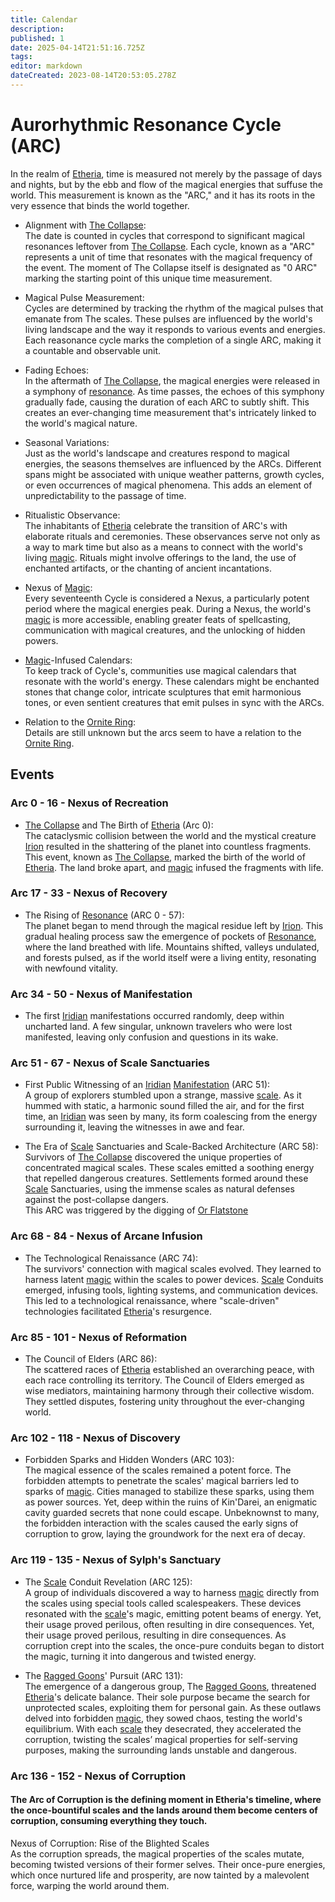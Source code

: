 ```yaml
---
title: Calendar
description: 
published: 1
date: 2025-04-14T21:51:16.725Z
tags: 
editor: markdown
dateCreated: 2023-08-14T20:53:05.278Z
---
```


# Aurorhythmic Resonance Cycle (ARC)

In the realm of [Etheria](/geography/cosmology/etheria.md), time is measured not merely by the passage of days and nights, but by the ebb and flow of the magical energies that suffuse the world. This measurement is known as the "ARC," and it has its roots in the very essence that binds the world together.

- Alignment with [The Collapse](/structure/chronological/event/the-collapse.md):  
The date is counted in cycles that correspond to significant magical resonances leftover from [The Collapse](/structure/chronological/event/the-collapse.md). Each cycle, known as a "ARC" represents a unit of time that resonates with the magical frequency of the event. The moment of The Collapse itself is designated as "0 ARC" marking the starting point of this unique time measurement.

- Magical Pulse Measurement:  
Cycles are determined by tracking the rhythm of the magical pulses that emanate from The scales. These pulses are influenced by the world's living landscape and the way it responds to various events and energies. Each reasonance cycle marks the completion of a single ARC, making it a countable and observable unit.

- Fading Echoes:  
In the aftermath of [The Collapse](/structure/chronological/event/the-collapse.md), the magical energies were released in a symphony of [resonance](/structure/mechanic/resonance.md). As time passes, the echoes of this symphony gradually fade, causing the duration of each ARC to subtly shift. This creates an ever-changing time measurement that's intricately linked to the world's magical nature.

- Seasonal Variations:  
Just as the world's landscape and creatures respond to magical energies, the seasons themselves are influenced by the ARCs. Different spans might be associated with unique weather patterns, growth cycles, or even occurrences of magical phenomena. This adds an element of unpredictability to the passage of time.

- Ritualistic Observance:  
The inhabitants of [Etheria](/geography/cosmology/etheria.md) celebrate the transition of ARC's with elaborate rituals and ceremonies. These observances serve not only as a way to mark time but also as a means to connect with the world's living [magic](/structure/mechanic/magic.md). Rituals might involve offerings to the land, the use of enchanted artifacts, or the chanting of ancient incantations.

- Nexus of [Magic](/structure/mechanic/magic.md):  
Every seventeenth Cycle is considered a Nexus, a particularly potent period where the magical energies peak. During a Nexus, the world's [magic](/structure/mechanic/magic.md) is more accessible, enabling greater feats of spellcasting, communication with magical creatures, and the unlocking of hidden powers.

- [Magic](/structure/mechanic/magic.md)-Infused Calendars:  
To keep track of Cycle's, communities use magical calendars that resonate with the world's energy. These calendars might be enchanted stones that change color, intricate sculptures that emit harmonious tones, or even sentient creatures that emit pulses in sync with the ARCs.

- Relation to the [Ornite Ring](/geography/landmark/scale/ornite-ring.md):  
Details are still unknown but the arcs seem to have a relation to the [Ornite Ring](/geography/landmark/scale/ornite-ring.md).

## Events

### Arc 0 - 16 - Nexus of Recreation
- [The Collapse](/structure/chronological/event/the-collapse.md) and The Birth of [Etheria](/geography/cosmology/etheria.md) (Arc 0):  
The cataclysmic collision between the world and the mystical creature [Irion](/being/deity/irion.md) resulted in the shattering of the planet into countless fragments. This event, known as [The Collapse](/structure/chronological/event/the-collapse.md), marked the birth of the world of [Etheria](/geography/cosmology/etheria.md). The land broke apart, and [magic](/structure/mechanic/magic.md) infused the fragments with life.

### Arc 17 - 33 - Nexus of Recovery
- The Rising of [Resonance](/structure/mechanic/resonance.md) (ARC 0 - 57):  
The planet began to mend through the magical residue left by [Irion](/being/deity/irion.md). This gradual healing process saw the emergence of pockets of [Resonance](/structure/mechanic/resonance.md), where the land breathed with life. Mountains shifted, valleys undulated, and forests pulsed, as if the world itself were a living entity, resonating with newfound vitality.

### Arc 34 - 50 - Nexus of Manifestation
- The first [Iridian](/being/species/iridian.md) manifestations occurred randomly, deep within uncharted land. A few singular, unknown travelers who were lost manifested, leaving only confusion and questions in its wake.

### Arc 51 - 67 - Nexus of Scale Sanctuaries
- First Public Witnessing of an [Iridian](/being/species/iridian.md) [Manifestation](/structure/chronological/event/manifestation.md) (ARC 51):  
A group of explorers stumbled upon a strange, massive [scale](/geography/landmark/scale.md). As it hummed with static, a harmonic sound filled the air, and for the first time, an [Iridian](/being/species/iridian.md) was seen by many, its form coalescing from the energy surrounding it, leaving the witnesses in awe and fear.

- The Era of [Scale](/geography/landmark/scale.md) Sanctuaries and Scale-Backed Architecture (ARC 58):  
Survivors of [The Collapse](/structure/chronological/event/the-collapse.md) discovered the unique properties of concentrated magical scales. These scales emitted a soothing energy that repelled dangerous creatures. Settlements formed around these [Scale](/geography/landmark/scale.md) Sanctuaries, using the immense scales as natural defenses against the post-collapse dangers.  
This ARC was triggered by the digging of [Or Flatstone](/geography/settlement/city/city-of-or/local/or-flatstone.md)

### Arc 68 - 84 - Nexus of Arcane Infusion
- The Technological Renaissance (ARC 74):  
The survivors' connection with magical scales evolved. They learned to harness latent [magic](/structure/mechanic/magic.md) within the scales to power devices. [Scale](/geography/landmark/scale.md) Conduits emerged, infusing tools, lighting systems, and communication devices. This led to a technological renaissance, where "scale-driven" technologies facilitated [Etheria](/geography/cosmology/etheria.md)'s resurgence.

### Arc 85 - 101 - Nexus of Reformation
- The Council of Elders (ARC 86):  
The scattered races of [Etheria](/geography/cosmology/etheria.md) established an overarching peace, with each race controlling its territory. The Council of Elders emerged as wise mediators, maintaining harmony through their collective wisdom. They settled disputes, fostering unity throughout the ever-changing world.

### Arc 102 - 118 - Nexus of Discovery
- Forbidden Sparks and Hidden Wonders (ARC 103):  
The magical essence of the scales remained a potent force. The forbidden attempts to penetrate the scales' magical barriers led to sparks of [magic](/structure/mechanic/magic.md). Cities managed to stabilize these sparks, using them as power sources. Yet, deep within the ruins of Kin'Darei, an enigmatic cavity guarded secrets that none could escape. Unbeknownst to many, the forbidden interaction with the scales caused the early signs of corruption to grow, laying the groundwork for the next era of decay.

### Arc 119 - 135 - Nexus of Sylph's Sanctuary
- The [Scale](/geography/landmark/scale.md) Conduit Revelation (ARC 125):  
A group of individuals discovered a way to harness [magic](/structure/mechanic/magic.md) directly from the scales using special tools called scalespeakers. These devices resonated with the [scale](/geography/landmark/scale.md)'s magic, emitting potent beams of energy. Yet, their usage proved perilous, often resulting in dire consequences. Yet, their usage proved perilous, resulting in dire consequences. As corruption crept into the scales, the once-pure conduits began to distort the magic, turning it into dangerous and twisted energy.

- The [Ragged Goons](/structure/society/factions/ragged-goons.md)' Pursuit (ARC 131):  
The emergence of a dangerous group, The [Ragged Goons](/structure/society/factions/ragged-goons.md), threatened [Etheria](/geography/cosmology/etheria.md)'s delicate balance. Their sole purpose became the search for unprotected scales, exploiting them for personal gain. As these outlaws delved into forbidden [magic](/structure/mechanic/magic.md), they sowed chaos, testing the world's equilibrium. With each [scale](/geography/landmark/scale.md) they desecrated, they accelerated the corruption, twisting the scales’ magical properties for self-serving purposes, making the surrounding lands unstable and dangerous.

### Arc 136 - 152 - Nexus of Corruption
#### The Arc of Corruption is the defining moment in Etheria's timeline, where the once-bountiful scales and the lands around them become centers of corruption, consuming everything they touch.

Nexus of Corruption: Rise of the Blighted Scales  
As the corruption spreads, the magical properties of the scales mutate, becoming twisted versions of their former selves. Their once-pure energies, which once nurtured life and prosperity, are now tainted by a malevolent force, warping the world around them.
